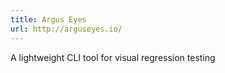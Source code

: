 ```yaml
---
title: Argus Eyes
url: http://arguseyes.io/
---
```


A lightweight CLI tool for visual regression testing
